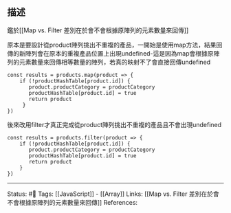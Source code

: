 
## 描述
鑑於[[Map vs. Filter 差別在於會不會根據原陣列的元素數量來回傳]]

原本是要設計從product陣列挑出不重複的產品，一開始是使用map方法，結果回傳的新陣列會在原本的重複產品位置上出現undefined-這是因為map會根據原陣列的元素數量來回傳相等數量的陣列，若真的映射不了會直接回傳undefined

```
const results = products.map(product => {
    if (!productHashTable[product.id]) {
       product.productCategory = productCategory
       productHashTable[product.id] = true
       return product
     }
})
```
  
  後來改用filter才真正完成從product陣列挑出不重複的產品且不會出現undefined

```
const results = products.filter(product => {
    if (!productHashTable[product.id]) {
       product.productCategory = productCategory
       productHashTable[product.id] = true
	   return product
    }
})
```



---
Status: #🌱 
Tags:
[[JavaScript]] - [[Array]]
Links:
[[Map vs. Filter 差別在於會不會根據原陣列的元素數量來回傳]]
References:
